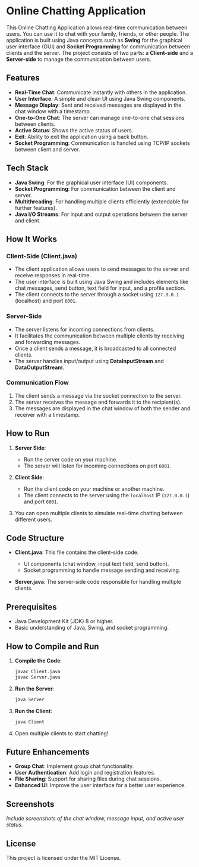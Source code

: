 # Online Chatting Application

This Online Chatting Application allows real-time communication between users. You can use it to chat with your family, friends, or other people. The application is built using Java concepts such as **Swing** for the graphical user interface (GUI) and **Socket Programming** for communication between clients and the server. The project consists of two parts: a **Client-side** and a **Server-side** to manage the communication between users.

## Features

- **Real-Time Chat**: Communicate instantly with others in the application.
- **User Interface**: A simple and clean UI using Java Swing components.
- **Message Display**: Sent and received messages are displayed in the chat window with a timestamp.
- **One-to-One Chat**: The server can manage one-to-one chat sessions between clients.
- **Active Status**: Shows the active status of users.
- **Exit**: Ability to exit the application using a back button.
- **Socket Programming**: Communication is handled using TCP/IP sockets between client and server.

## Tech Stack

- **Java Swing**: For the graphical user interface (UI) components.
- **Socket Programming**: For communication between the client and server.
- **Multithreading**: For handling multiple clients efficiently (extendable for further features).
- **Java I/O Streams**: For input and output operations between the server and client.

## How It Works

### Client-Side (Client.java)
- The client application allows users to send messages to the server and receive responses in real-time.
- The user interface is built using Java Swing and includes elements like chat messages, send button, text field for input, and a profile section.
- The client connects to the server through a socket using `127.0.0.1` (localhost) and port `6001`.

### Server-Side
- The server listens for incoming connections from clients.
- It facilitates the communication between multiple clients by receiving and forwarding messages.
- Once a client sends a message, it is broadcasted to all connected clients.
- The server handles input/output using **DataInputStream** and **DataOutputStream**.

### Communication Flow
1. The client sends a message via the socket connection to the server.
2. The server receives the message and forwards it to the recipient(s).
3. The messages are displayed in the chat window of both the sender and receiver with a timestamp.

## How to Run

1. **Server Side**:
    - Run the server code on your machine.
    - The server will listen for incoming connections on port `6001`.

2. **Client Side**:
    - Run the client code on your machine or another machine.
    - The client connects to the server using the `localhost` IP (`127.0.0.1`) and port `6001`.

3. You can open multiple clients to simulate real-time chatting between different users.

## Code Structure

- **Client.java**: This file contains the client-side code.
  - UI components (chat window, input text field, send button).
  - Socket programming to handle message sending and receiving.
  
- **Server.java**: The server-side code responsible for handling multiple clients.

## Prerequisites

- Java Development Kit (JDK) 8 or higher.
- Basic understanding of Java, Swing, and socket programming.

## How to Compile and Run

1. **Compile the Code**:
    ```bash
    javac Client.java
    javac Server.java
    ```

2. **Run the Server**:
    ```bash
    java Server
    ```

3. **Run the Client**:
    ```bash
    java Client
    ```

4. Open multiple clients to start chatting!

## Future Enhancements

- **Group Chat**: Implement group chat functionality.
- **User Authentication**: Add login and registration features.
- **File Sharing**: Support for sharing files during chat sessions.
- **Enhanced UI**: Improve the user interface for a better user experience.

## Screenshots
_Include screenshots of the chat window, message input, and active user status._

## License
This project is licensed under the MIT License.

